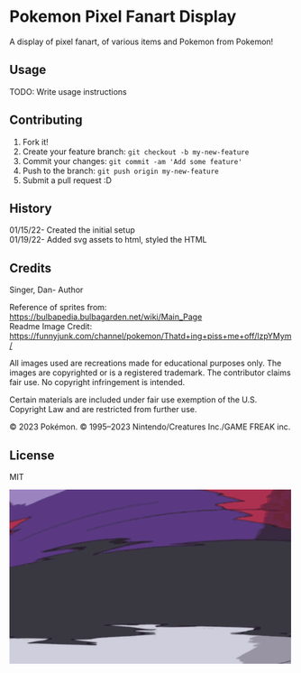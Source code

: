 # Pokemon Pixel Fanart Display  

A display of pixel fanart, of various items and Pokemon from Pokemon!  

## Usage  

TODO: Write usage instructions  

## Contributing  

1. Fork it!
2. Create your feature branch: `git checkout -b my-new-feature`  
3. Commit your changes: `git commit -am 'Add some feature'`  
4. Push to the branch: `git push origin my-new-feature`  
5. Submit a pull request :D  

## History

01/15/22- Created the initial setup  
01/19/22- Added svg assets to html, styled the HTML  

## Credits  

Singer, Dan- Author  

Reference of sprites from: https://bulbapedia.bulbagarden.net/wiki/Main_Page  
Readme Image Credit: https://funnyjunk.com/channel/pokemon/Thatd+ing+piss+me+off/lzpYMym/ 

All images used are recreations made for educational purposes only. The images are copyrighted or is a registered trademark. The contributor claims fair use. No copyright infringement is intended.  

Certain materials are included under fair use exemption of the U.S. Copyright Law and are restricted from further use.  

© 2023 Pokémon. © 1995–2023 Nintendo/Creatures Inc./GAME FREAK inc.  

## License  

MIT  

![The one time a Master Ball fails](images/whiscash_ball.gif)